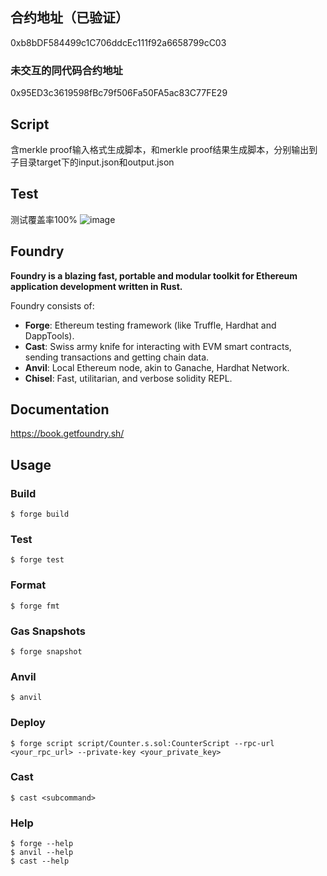 ## 合约地址（已验证）
0xb8bDF584499c1C706ddcEc111f92a6658799cC03
### 未交互的同代码合约地址
0x95ED3c3619598fBc79f506Fa50FA5ac83C77FE29

## Script
含merkle proof输入格式生成脚本，和merkle proof结果生成脚本，分别输出到子目录target下的input.json和output.json

## Test
测试覆盖率100%
![image](https://github.com/user-attachments/assets/e08521a0-8ce7-4ad3-99a9-1e424c7fa109)


## Foundry

**Foundry is a blazing fast, portable and modular toolkit for Ethereum application development written in Rust.**

Foundry consists of:

-   **Forge**: Ethereum testing framework (like Truffle, Hardhat and DappTools).
-   **Cast**: Swiss army knife for interacting with EVM smart contracts, sending transactions and getting chain data.
-   **Anvil**: Local Ethereum node, akin to Ganache, Hardhat Network.
-   **Chisel**: Fast, utilitarian, and verbose solidity REPL.

## Documentation

https://book.getfoundry.sh/

## Usage

### Build

```shell
$ forge build
```

### Test

```shell
$ forge test
```

### Format

```shell
$ forge fmt
```

### Gas Snapshots

```shell
$ forge snapshot
```

### Anvil

```shell
$ anvil
```

### Deploy

```shell
$ forge script script/Counter.s.sol:CounterScript --rpc-url <your_rpc_url> --private-key <your_private_key>
```

### Cast

```shell
$ cast <subcommand>
```

### Help

```shell
$ forge --help
$ anvil --help
$ cast --help
```
